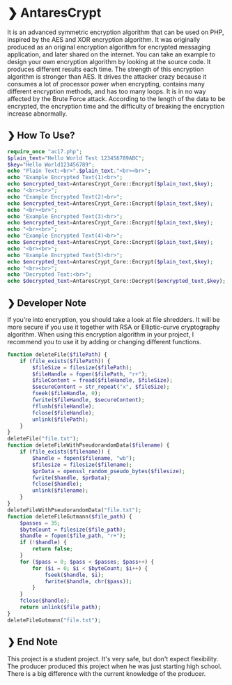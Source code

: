 # ❯ AntaresCrypt
It is an advanced symmetric encryption algorithm that can be used on PHP, inspired by the AES and XOR encryption algorithm. It was originally produced as an original encryption algorithm for encrypted messaging application, and later shared on the internet. You can take an example to design your own encryption algorithm by looking at the source code. It produces different results each time. The strength of this encryption algorithm is stronger than AES. It drives the attacker crazy because it consumes a lot of processor power when encrypting, contains many different encryption methods, and has too many loops. It is in no way affected by the Brute Force attack. According to the length of the data to be encrypted, the encryption time and the difficulty of breaking the encryption increase abnormally.
## ❯ How To Use?
```php
require_once "ac17.php";
$plain_text="Hello World Test 123456789ABC";
$key="Hello World123456789";
echo "Plain Text:<br>".$plain_text."<br><br>";
echo "Example Encrypted Text(1)<br>";
echo $encrypted_text=AntaresCrypt_Core::Encrypt($plain_text,$key);
echo "<br><br>";
echo "Example Encrypted Text(2)<br>";
echo $encrypted_text=AntaresCrypt_Core::Encrypt($plain_text,$key);
echo "<br><br>";
echo "Example Encrypted Text(3)<br>";
echo $encrypted_text=AntaresCrypt_Core::Encrypt($plain_text,$key);
echo "<br><br>";
echo "Example Encrypted Text(4)<br>";
echo $encrypted_text=AntaresCrypt_Core::Encrypt($plain_text,$key);
echo "<br><br>";
echo "Example Encrypted Text(5)<br>";
echo $encrypted_text=AntaresCrypt_Core::Encrypt($plain_text,$key);
echo "<br><br>";
echo "Decrypted Text:<br>";
echo $decrypted_text=AntaresCrypt_Core::Decrypt($encrypted_text,$key);
```
## ❯ Developer Note
If you're into encryption, you should take a look at file shredders. It will be more secure if you use it together with RSA or Elliptic-curve cryptography algorithm. When using this encryption algorithm in your project, I recommend you to use it by adding or changing different functions.
```php
function deleteFile($filePath) {
    if (file_exists($filePath)) {
        $fileSize = filesize($filePath);
        $fileHandle = fopen($filePath, "r+");
        $fileContent = fread($fileHandle, $fileSize);
        $secureContent = str_repeat("x", $fileSize);
        fseek($fileHandle, 0);
        fwrite($fileHandle, $secureContent);
        fflush($fileHandle);
        fclose($fileHandle);
        unlink($filePath);
    }
}
deleteFile("file.txt");
function deleteFileWithPseudorandomData($filename) {
    if (file_exists($filename)) {
        $handle = fopen($filename, "wb");
        $filesize = filesize($filename);
        $prData = openssl_random_pseudo_bytes($filesize);
        fwrite($handle, $prData);
        fclose($handle);
        unlink($filename);
    }
}
deleteFileWithPseudorandomData("file.txt");
function deleteFileGutmann($file_path) {
    $passes = 35;
    $byteCount = filesize($file_path);
    $handle = fopen($file_path, "r+");
    if (!$handle) {
        return false;
    }
    for ($pass = 0; $pass < $passes; $pass++) {
        for ($i = 0; $i < $byteCount; $i++) {
            fseek($handle, $i);
            fwrite($handle, chr($pass));
        }
    }
    fclose($handle);
    return unlink($file_path);
}
deleteFileGutmann("file.txt");
```

## ❯ End Note
This project is a student project. It's very safe, but don't expect flexibility. The producer produced this project when he was just starting high school. There is a big difference with the current knowledge of the producer.
